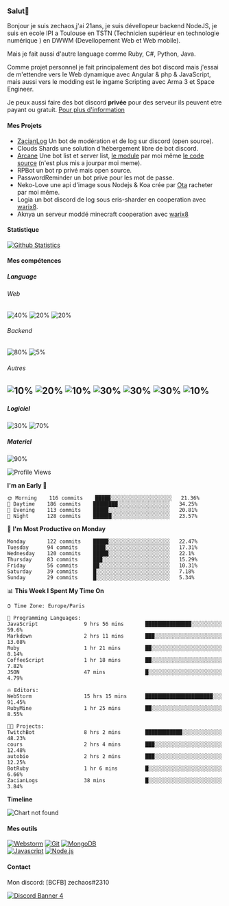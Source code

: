 ### Salut👋 

Bonjour je suis zechaos,j'ai 21ans, je suis dévellopeur backend NodeJS, je suis en ecole IPI a Toulouse en TSTN (Technicien supérieur en technologie numérique ) en DWWM (Devellopement Web et Web mobile).

Mais je fait aussi d'autre language comme Ruby, C#, Python, Java.

Comme projet personnel je fait principalement des bot discord mais j'essai de m'ettendre vers le Web dynamique avec Angular & php & JavaScript, mais aussi vers le modding est le ingame Scripting avec Arma 3 et Space Engineer.

Je peux aussi faire des bot discord **privée** pour des serveur ils peuvent etre payant ou gratuit. [Pour plus d'information](https://github.com/zechaos031/zechaos031/blob/master/info/CustomBot.md)

#### Mes Projets
  - [ZacianLog](https://github.com/zechaos031/ZacianLogs) Un bot de modération et de log sur discord (open source).
  - Clouds Shards une solution d'hébergement libre de bot discord.
  - [Arcane](https://arcane-center.xyz/) Une bot list et server list, [le module](https://www.npmjs.com/package/abcapi) par moi même [le code source](https://github.com/Arcane-Bot-Center/abcAPI) (n'est plus mis a jourpar moi meme).
  - RPBot un bot rp privé mais open source.
  - PasswordReminder un bot prive pour les mot de passe.
  - Neko-Love une api d'image sous Nodejs & Koa crée par [Ota](https://github.com/Steven-Debande) racheter par moi même.
  - Logia un bot discord de log sous eris-sharder en cooperation avec [warix8](https://github.com/warix8).
  - Aknya un serveur moddé minecraft cooperation avec [warix8](https://github.com/warix8)

#### Statistique


[![Github Statistics](https://github-readme-stats.vercel.app/api?username=zechaos031&theme=radical)](https://github.com/anuraghazra/github-readme-stats)


#### Mes compétences

##### Language
###### Web
![40%](https://progress-bar.dev/40?title=JavaScript) ![20%](https://progress-bar.dev/20?title=HTML) ![20%](https://progress-bar.dev/20?title=CSS)

###### Backend
![80%](https://progress-bar.dev/80?title=NodeJS) ![5%](https://progress-bar.dev/5?title=PHP) 




###### Autres
![10%](https://progress-bar.dev/10?title=Ruby) ![20%](https://progress-bar.dev/20?title=Python) ![10%](https://progress-bar.dev/10?title=C\#) ![30%](https://progress-bar.dev/30?title=TypeScript) ![30%](https://progress-bar.dev/30?title=Deno) ![30%](https://progress-bar.dev/30?title=CoffeeScript) ![10%](https://progress-bar.dev/10?title=Lua)
--

##### Logiciel

![30%](https://progress-bar.dev/30?title=Linux) ![70%](https://progress-bar.dev/70?title=Windows)

##### Materiel

![90%](https://progress-bar.dev/90?title=Hardware)


<!--START_SECTION:waka-->
![Profile Views](http://img.shields.io/badge/Profile%20Views-43-blue)

**I'm an Early 🐤** 

```text
🌞 Morning    116 commits    █████░░░░░░░░░░░░░░░░░░░░   21.36% 
🌆 Daytime    186 commits    ████████░░░░░░░░░░░░░░░░░   34.25% 
🌃 Evening    113 commits    █████░░░░░░░░░░░░░░░░░░░░   20.81% 
🌙 Night      128 commits    ██████░░░░░░░░░░░░░░░░░░░   23.57%

```
📅 **I'm Most Productive on Monday** 

```text
Monday       122 commits    █████░░░░░░░░░░░░░░░░░░░░   22.47% 
Tuesday      94 commits     ████░░░░░░░░░░░░░░░░░░░░░   17.31% 
Wednesday    120 commits    █████░░░░░░░░░░░░░░░░░░░░   22.1% 
Thursday     83 commits     ███░░░░░░░░░░░░░░░░░░░░░░   15.29% 
Friday       56 commits     ██░░░░░░░░░░░░░░░░░░░░░░░   10.31% 
Saturday     39 commits     █░░░░░░░░░░░░░░░░░░░░░░░░   7.18% 
Sunday       29 commits     █░░░░░░░░░░░░░░░░░░░░░░░░   5.34%

```


📊 **This Week I Spent My Time On** 

```text
⌚︎ Time Zone: Europe/Paris

💬 Programming Languages: 
JavaScript               9 hrs 56 mins       ███████████████░░░░░░░░░░   59.6% 
Markdown                 2 hrs 11 mins       ███░░░░░░░░░░░░░░░░░░░░░░   13.08% 
Ruby                     1 hr 21 mins        ██░░░░░░░░░░░░░░░░░░░░░░░   8.14% 
CoffeeScript             1 hr 18 mins        ██░░░░░░░░░░░░░░░░░░░░░░░   7.82% 
JSON                     47 mins             █░░░░░░░░░░░░░░░░░░░░░░░░   4.79%

🔥 Editors: 
WebStorm                 15 hrs 15 mins      ██████████████████████░░░   91.45% 
RubyMine                 1 hr 25 mins        ██░░░░░░░░░░░░░░░░░░░░░░░   8.55%

🐱‍💻 Projects: 
TwitchBot                8 hrs 2 mins        ████████████░░░░░░░░░░░░░   48.23% 
cours                    2 hrs 4 mins        ███░░░░░░░░░░░░░░░░░░░░░░   12.48% 
autobio                  2 hrs 2 mins        ███░░░░░░░░░░░░░░░░░░░░░░   12.25% 
BotRuby                  1 hr 6 mins         █░░░░░░░░░░░░░░░░░░░░░░░░   6.66% 
ZacianLogs               38 mins             █░░░░░░░░░░░░░░░░░░░░░░░░   3.84%

```

**Timeline**

![Chart not found](https://github.com/zechaos031/zechaos031/blob/master/charts/bar_graph.png) 


<!--END_SECTION:waka-->

#### Mes outils
[![Webstorm](https://img.shields.io/badge/Webstrom-007acc?style=for-the-badge&logo=JetBrains&logoColor=white)](https://www.jetbrains.com/)
[![Git](https://img.shields.io/badge/Git-f05032?style=for-the-badge&logo=git&logoColor=white)](https://git-scm.com/)
[![MongoDB](https://img.shields.io/badge/MongoDB-47a248?style=for-the-badge&logo=mongodb&logoColor=white)](https://www.mongodb.com/)    
[![Javascript](https://img.shields.io/badge/Javascript-f7df1e?style=for-the-badge&logo=javascript&logoColor=white)](https://developer.mozilla.org/en-US/docs/Web/JavaScript)
[![Node.js](https://img.shields.io/badge/Node.js-339933?style=for-the-badge&logo=node.js&logoColor=white)](https://nodejs.org/en/)

#### Contact
Mon discord: [BCFB] zechaos#2310

[![Discord Banner 4](https://discordapp.com/api/guilds/666062901072887819/widget.png?style=banner4)](https://discordapp.com/invite/gTE6dyY)
